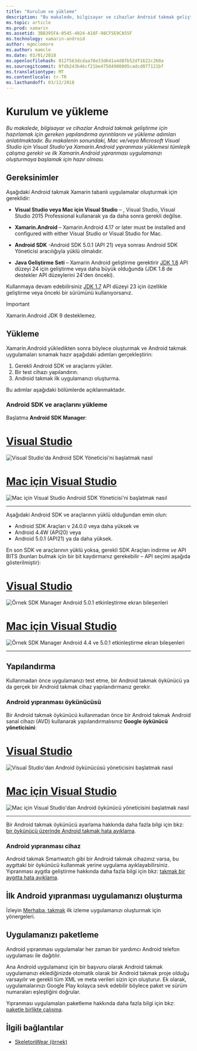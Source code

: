 ```yaml
---
title: "Kurulum ve yükleme"
description: "Bu makalede, bilgisayar ve cihazlar Android takmak geliştirme için hazırlamak için gereken yapılandırma ayrıntılarını ve yükleme adımları anlatılmaktadır. Bu makalenin sonundaki, Mac ve/veya Microsoft Visual Studio için Visual Studio'ya Xamarin.Android yıpranması yüklemesi tümleşik çalışma gerekir ve ilk Xamarin.Android yıpranması uygulamanızı oluşturmaya başlamak için hazır olması."
ms.topic: article
ms.prod: xamarin
ms.assetid: 3BB395FA-0545-4024-A18F-98CF5E9CA55F
ms.technology: xamarin-android
author: mgmclemore
ms.author: mamcle
ms.date: 03/01/2018
ms.openlocfilehash: 012f563dcdaa70e33d641a4d8fb52df1622c260a
ms.sourcegitcommit: 0fdb243b46cf21be47584900805cadcd077121bf
ms.translationtype: MT
ms.contentlocale: tr-TR
ms.lasthandoff: 03/12/2018
---
```

# <a name="setup-and-installation"></a>Kurulum ve yükleme

_Bu makalede, bilgisayar ve cihazlar Android takmak geliştirme için hazırlamak için gereken yapılandırma ayrıntılarını ve yükleme adımları anlatılmaktadır. Bu makalenin sonundaki, Mac ve/veya Microsoft Visual Studio için Visual Studio'ya Xamarin.Android yıpranması yüklemesi tümleşik çalışma gerekir ve ilk Xamarin.Android yıpranması uygulamanızı oluşturmaya başlamak için hazır olması._

## <a name="requirements"></a>Gereksinimler

Aşağıdaki Android takmak Xamarin tabanlı uygulamalar oluşturmak için gereklidir:

-   **Visual Studio veya Mac için Visual Studio** &ndash; , Visual Studio, Visual Studio 2015 Professional kullanarak ya da daha sonra gerekli değilse.

-   **Xamarin.Android** &ndash; Xamarin.Android 4.17 or later must be installed and configured with either Visual Studio or Visual Studio for Mac.

-   **Android SDK** -Android SDK 5.0.1 (API 21) veya sonrası Android SDK Yöneticisi aracılığıyla yüklü olmalıdır.

-   **Java Geliştirme Seti** &ndash; Xamarin Android geliştirme gerektirir [JDK 1.8](http://www.oracle.com/technetwork/java/javase/downloads/jdk8-downloads-2133151.html) API düzeyi 24 için geliştirme veya daha büyük olduğunda (JDK 1.8 de destekler API düzeylerini 24'den önceki).

Kullanmaya devam edebilirsiniz [JDK 1.7](http://www.oracle.com/technetwork/java/javase/downloads/jdk7-downloads-1880260.html) API düzeyi 23 için özellikle geliştirme veya önceki bir sürümünü kullanıyorsanız.

> [!IMPORTANT]
> Xamarin.Android JDK 9 desteklemez.

## <a name="installation"></a>Yükleme

Xamarin.Android yükledikten sonra böylece oluşturmak ve Android takmak uygulamaları sınamak hazır aşağıdaki adımları gerçekleştirin: 

1.  Gerekli Android SDK ve araçlarını yükler.
2.  Bir test cihazı yapılandırın.
3.  Android takmak ilk uygulamanızı oluşturma.

Bu adımlar aşağıdaki bölümlerde açıklanmaktadır.


### <a name="install-android-sdk-and-tools"></a>Android SDK ve araçlarını yükleme 

Başlatma **Android SDK Manager**: 

# <a name="visual-studiotabvswin"></a>[Visual Studio](#tab/vswin)

![Visual Studio'da Android SDK Yöneticisi'ni başlatmak nasıl](installation-images/vs/sdk-menu.png)

# <a name="visual-studio-for-mactabvsmac"></a>[Mac için Visual Studio](#tab/vsmac)

![Mac için Visual Studio Android SDK Yöneticisi'ni başlatmak nasıl](installation-images/xs/sdk-menu.png)

-----


Aşağıdaki Android SDK ve araçlarının yüklü olduğundan emin olun:

* Android SDK Araçları v 24.0.0 veya daha yüksek ve
* Android 4.4W (API20) veya
* Android 5.0.1 (API21) ya da daha yüksek.

En son SDK ve araçlarının yüklü yoksa, gerekli SDK Araçları indirme *ve* API BITS (bunları bulmak için bir bit kaydırmanız gerekebilir &ndash; API seçimi aşağıda gösterilmiştir): 

# <a name="visual-studiotabvswin"></a>[Visual Studio](#tab/vswin)

![Örnek SDK Manager Android 5.0.1 etkinleştirme ekran bileşenleri](installation-images/vs/sdk-select.png)

# <a name="visual-studio-for-mactabvsmac"></a>[Mac için Visual Studio](#tab/vsmac)

![Örnek SDK Manager Android 4.4 ve 5.0.1 etkinleştirme ekran bileşenleri](installation-images/xs/sdk-select.png)

-----


## <a name="configuration"></a>Yapılandırma

Kullanmadan önce uygulamanızı test etme, bir Android takmak öykünücü ya da gerçek bir Android takmak cihaz yapılandırmanız gerekir. 


### <a name="android-wear-emulator"></a>Android yıpranması öykünücüsü

Bir Android takmak öykünücü kullanmadan önce bir Android takmak Android sanal cihazı (AVD) kullanarak yapılandırmalısınız **Google öykünücü yöneticisini**:

# <a name="visual-studiotabvswin"></a>[Visual Studio](#tab/vswin)

![Visual Studio'dan Android öykünücüsü yöneticisini başlatmak nasıl](installation-images/vs/emulator-menu.png)

# <a name="visual-studio-for-mactabvsmac"></a>[Mac için Visual Studio](#tab/vsmac)

![Mac için Visual Studio'dan Android öykünücü yöneticisini başlatmak nasıl](installation-images/xs/emulator-menu.png)

-----

Bir Android takmak öykünücü ayarlama hakkında daha fazla bilgi için bkz: [bir öykünücü üzerinde Android takmak hata ayıklama](~/android/wear/deploy-test/debug-on-emulator.md).


### <a name="android-wear-device"></a>Android yıpranması cihaz

Android takmak Smartwatch gibi bir Android takmak cihazınız varsa, bu aygıttaki bir öykünücü kullanmak yerine uygulama ayıklayabilirsiniz. Yıpranması aygıtla geliştirme hakkında daha fazla bilgi için bkz: [takmak bir aygıtta hata ayıklama](~/android/wear/deploy-test/debug-on-device.md).


## <a name="create-your-first-android-wear-app"></a>İlk Android yıpranması uygulamanızı oluşturma

İzleyin [Merhaba, takmak](~/android/wear/get-started/hello-wear.md) ilk izleme uygulamanızı oluşturmak için yönergeleri.


## <a name="packaging-your-app"></a>Uygulamanızı paketleme

Android yıpranması uygulamalar her zaman bir yardımcı Android telefon uygulaması ile dağıtılır. 

Ana Android uygulamanız için bir başvuru olarak Android takmak uygulamanızı eklediğinizde otomatik olarak bir Android takmak proje olduğu varsayılır ve gerekli tüm XML ve meta verileri sizin için oluşturur. Ek olarak, uygulamalarınızı Google Play kolayca sevk edebilir böylece paket ve sürüm numaraları eşleştiğini doğrular. 

Yıpranması uygulamaları paketleme hakkında daha fazla bilgi için bkz: [paketle birlikte çalışma](~/android/wear/deploy-test/packaging.md).


## <a name="related-links"></a>İlgili bağlantılar

- [SkeletonWear (örnek)](https://developer.xamarin.com/samples/SkeletonWear/)
